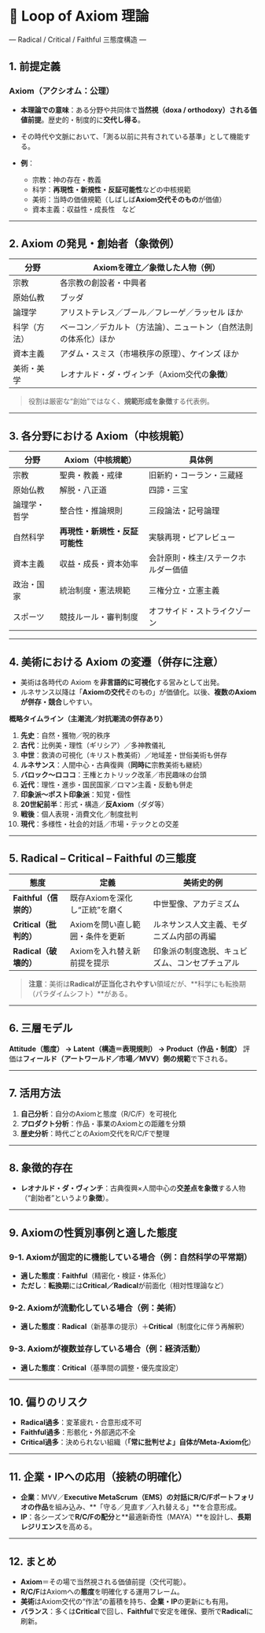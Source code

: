 # 🔺 Loop of Axiom 理論

— Radical / Critical / Faithful 三態度構造 —

## 1. 前提定義

### Axiom（アクシオム：公理）

* **本理論での意味**：ある分野や共同体で**当然視（doxa / orthodoxy）される価値前提**。歴史的・制度的に**交代し得る**。
* その時代や文脈において、「測る以前に共有されている基準」として機能する。
* **例**：

  * 宗教：神の存在・教義
  * 科学：**再現性・新規性・反証可能性**などの中核規範
  * 美術：当時の価値規範（しばしば**Axiom交代そのもの**が価値）
  * 資本主義：収益性・成長性　など

---

## 2. Axiom の発見・創始者（象徴例）

| 分野     | Axiomを確立／象徴した人物（例）               |
| ------ | -------------------------------- |
| 宗教     | 各宗教の創設者・中興者                      |
| 原始仏教   | ブッダ                              |
| 論理学    | アリストテレス／ブール／フレーゲ／ラッセル ほか         |
| 科学（方法） | ベーコン／デカルト（方法論）、ニュートン（自然法則の体系化）ほか |
| 資本主義   | アダム・スミス（市場秩序の原理）、ケインズ ほか         |
| 美術・美学  | レオナルド・ダ・ヴィンチ（Axiom交代の**象徴**）     |

> 役割は厳密な“創始”ではなく、**規範形成を象徴**する代表例。

---

## 3. 各分野における Axiom（中核規範）

| 分野     | Axiom（中核規範）       | 具体例                |
| ------ | ----------------- | ------------------ |
| 宗教     | 聖典・教義・戒律          | 旧新約・コーラン・三蔵経       |
| 原始仏教   | 解脱・八正道            | 四諦・三宝              |
| 論理学・哲学 | 整合性・推論規則          | 三段論法・記号論理          |
| 自然科学   | **再現性・新規性・反証可能性** | 実験再現・ピアレビュー        |
| 資本主義   | 収益・成長・資本効率        | 会計原則・株主/ステークホルダー価値 |
| 政治・国家  | 統治制度・憲法規範         | 三権分立・立憲主義          |
| スポーツ   | 競技ルール・審判制度        | オフサイド・ストライクゾーン     |

---

## 4. 美術における Axiom の変遷（**併存に注意**）

* 美術は各時代の Axiom を**非言語的に可視化**する営みとして出発。
* ルネサンス以降は「**Axiomの交代**そのもの」が価値化。以後、**複数のAxiomが併存・競合**しやすい。

**概略タイムライン（主潮流／対抗潮流の併存あり）**

1. **先史**：自然・獲物／呪的秩序
2. **古代**：比例美・理性（ギリシア）／多神教儀礼
3. **中世**：救済の可視化（キリスト教美術）／地域差・世俗美術も併存
4. **ルネサンス**：人間中心・古典復興（**同時に**宗教美術も継続）
5. **バロック〜ロココ**：王権とカトリック改革／市民趣味の台頭
6. **近代**：理性・進歩・国民国家／ロマン主義・反動も併走
7. **印象派〜ポスト印象派**：知覚・個性
8. **20世紀前半**：形式・構造／**反Axiom**（ダダ等）
9. **戦後**：個人表現・消費文化／制度批判
10. **現代**：多様性・社会的対話／市場・テックとの交差

---

## 5. Radical – Critical – Faithful の三態度

| 態度                | 定義                 | 美術史的例                   |
| ----------------- | ------------------ | ----------------------- |
| **Faithful（信崇的）** | 既存Axiomを深化し“正統”を磨く | 中世聖像、アカデミズム             |
| **Critical（批判的）** | Axiomを問い直し範囲・条件を更新 | ルネサンス人文主義、モダニズム内部の再編    |
| **Radical（破壊的）**  | Axiomを入れ替え新前提を提示   | 印象派の制度逸脱、キュビズム、コンセプチュアル |

> **注意**：美術は**Radicalが正当化されやすい**領域だが、\*\*科学にも転換期（パラダイムシフト）\*\*がある。

---

## 6. 三層モデル

**Attitude（態度） → Latent（構造＝表現規則） → Product（作品・制度）**
評価は**フィールド（アートワールド／市場／MVV）側の規範**で下される。

---

## 7. 活用方法

1. **自己分析**：自分のAxiomと態度（R/C/F）を可視化
2. **プロダクト分析**：作品・事業のAxiomとの距離を分類
3. **歴史分析**：時代ごとのAxiom交代をR/C/Fで整理

---

## 8. 象徴的存在

* **レオナルド・ダ・ヴィンチ**：古典復興×人間中心の**交差点を象徴**する人物（“創始者”というより**象徴**）。

---

## 9. Axiomの性質別事例と適した態度

### 9-1. Axiomが固定的に機能している場合（例：自然科学の**平常期**）

* **適した態度**：**Faithful**（精密化・検証・体系化）
* **ただし**：**転換期**には**Critical／Radical**が前面化（相対性理論など）

### 9-2. Axiomが流動化している場合（例：美術）

* **適した態度**：**Radical**（新基準の提示）＋**Critical**（制度化に伴う再解釈）

### 9-3. Axiomが複数並存している場合（例：経済活動）

* **適した態度**：**Critical**（基準間の調整・優先度設定）

---

## 10. 偏りのリスク

* **Radical過多**：変革疲れ・合意形成不可
* **Faithful過多**：形骸化・外部適応不全
* **Critical過多**：決められない組織（**「常に批判せよ」自体がMeta‑Axiom化**）

---

## 11. 企業・IPへの応用（接続の明確化）

* **企業**：MVV／**Executive MetaScrum（EMS）**の対話に**R/C/Fポートフォリオの作品**を組み込み、\*\*「守る／見直す／入れ替える」\*\*を合意形成。
* **IP**：各シーズンで**R/C/Fの配分**と\*\*最適新奇性（MAYA）\*\*を設計し、**長期レジリエンス**を高める。

---

## 12. まとめ

* **Axiom**＝その場で当然視される価値前提（交代可能）。
* **R/C/F**はAxiomへの**態度**を明確化する運用フレーム。
* **美術**はAxiom交代の“作法”の蓄積を持ち、**企業・IP**の更新にも有用。
* **バランス**：多くは**Critical**で回し、**Faithful**で安定を確保、要所で**Radical**に刷新。


